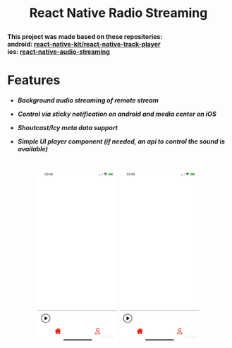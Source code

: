 <h1 align="center">
    <p>React Native Radio Streaming</p>
</h1>

<h4>
This project was made based on these repositories:
<br>
android: <a href="https://www.w3schools.com">react-native-kit/react-native-track-player</a> <br>
ios: <a href="https://github.com/tlenclos/react-native-audio-streaming">react-native-audio-streaming</a>

</h4>

<h1>
Features
</h1>

<h5>

- Background audio streaming of remote stream

- Control via sticky notification on android and media center on iOS

- Shoutcast/Icy meta data support

- Simple UI player component (if needed, an api to control the sound is available)

</h5>

<h1 align="center">
    <img src="demonstrationApp.gif" width="180" marginLeft="20px">
    <img src="demonstrationApp.gif" width="180">
</h1>
